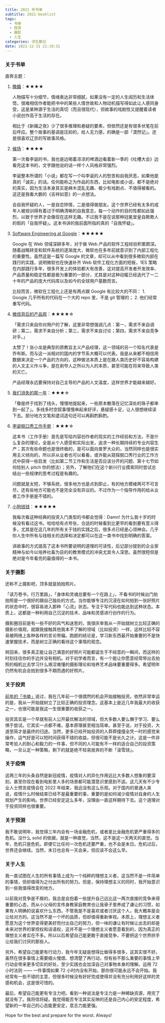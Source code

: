 ```yaml
---
title: 2021 年书单
subtitle: 2021-booklist
tags:
  - 书单
  - 投资
  - 摄影
  - 人生
categories: 浮生散记
date: 2021-12-31 21:19:31
---
```


### 关于书单

直奔主题：

1. [晚婚](https://book.douban.com/subject/35275524/)：★★★★

    人物描写十分细节，情绪表达非常细腻，如果没有一定的人生阅历和生活体悟，很难相信作者能把书中的某些人情世故和人物动机描写得如此让人感同身受，这是某种源于生活的真切（而且很现代），但故事的戏剧性又提醒着读者小说创作高于生活的存在。

    相比于《新婚之夜》少了很多推理和悬疑的要素，但依然还是有很多伏笔在前后呼应。整个故事的基调是压抑的，给人无力感，的确是一部「漠然记」。还是很喜欢辽京的写故事风格。

<!-- more -->

2. [候场](https://book.douban.com/subject/35250412/)：★★★★

    第一次看李诞的书，我也是边喝着凉凉的啤酒边看着新一季的《吐槽大会》边看完这本书的，文字跟他说的话一样个人风格非常强烈。

    李诞整本所谓的「小说」都在写一个叫李诞的人的愁苦和自我厌恶，如果他是真的「诚实」的话。任何能称之为作品的东西，比如电影或小说，都不是绝对的真实，因为生活本身其实是麻木混乱无趣、极少有戏剧点、不值得被看的。这还是我看大鹏的《吉祥如意》的一点想法。

    会自我怀疑的人，一是自恋矫情，二是值得做朋友。这个世界已经有太多的成年人被规训得有着过于明确清晰的自我意志，每一个动作的目的性都如此强烈，以致于世界才会像现在这样无趣。不过我不是在说那种冠冕堂皇自欺欺人的假的「自我怀疑」。这本书讲的我前面所指的真的「自我怀疑」。

3. [Software Engineering at Google](https://arxiv.org/ftp/arxiv/papers/1702/1702.01715.pdf)：★★★★★

    Google 在 Web 领域深耕多年，对于做 Web 产品的软件工程经验积累颇深。随着战略转变和软件系统的逐渐庞大，微软也在多年前就意识到了内部工程化的重要性。虽然这是一篇写 Google 的文章，却可以从中看到很多微软内部在践行的实践，说明微软也在快速补齐 Web 软件工程化方面的短板，1ES 策略在内部践行多年，很多开发上的体验都大有改善，这对提高开发者开发效率、产品质量和稳定性都是极为重要的一部分，尤其是对这种动辄已经迭代了一二十年的产品的庞大代码库以及如今的全球用户基数而言。

    比较而言，微软在工程化上还是有两点跟 Google 有比较大的不同：
       1. Google 几乎所有的代码在一个大的 repo 里，不是 git 管理的；
       2. 他们经常重写代码。

4. [微信背后的产品观](https://book.douban.com/subject/35339729/)：★★★★☆

    「需求只来自你对用户的了解，这里非常想强调几点：第一，需求不来自调研；第二，需求不来自分析；第三，需求不来自讨论；第四，需求不来自竞争对手。」

    太赞了！张小龙是典型的原教旨主义产品经理，这一领域的另一个知名代表是乔布斯。而与这一派相对的国内的字节系大概可以代表。我是从来都不相信用数据来决定一个产品的方向的，这种做法本质上是在跟人类历史好不容易构建的人文主义作斗争，是在剥夺人之所以为人的本质，甚至可能在将来导致人类的灭亡。

    产品经理永远要保持对自己主导的产品的人文温度，这样世界才能越来越好。

5. [我们消失的那一年](https://read.douban.com/column/59545797/)：★★★☆

    「像是终于找到了线头，慢慢地提起来，一些原本散落在记忆深处的珠子都串到一起了」。多线多时空叙事慢慢串起来好评，悬疑感十足，让人很想继续读下去。部分地方文笔和遣词造句还可以再斟酌斟酌。

6. [李诞脱口秀工作手册](https://book.douban.com/subject/35552655/)：★★★☆

    这本书（工作手册）首先是写给内容创作者的现实的工作经验和方法，不是什么复杂的理论，全是从个人感受和实际出发，追求一种长期持续的专业内容生产；其次有些命题也是很终极的，是可以面向普罗大众的，当然同样也是很实用主义倾向的，所以非从业者也可以看看，或许能从窥探脱口秀行业的工作方式中获得一些启发（比如第二节工作和生活是否应该分开的问题、第十七节如何给别人 pitch 你的想法）；另外，了解他们在这个新兴行业摸索同时尝试总结出一些规律的思考过程是有趣的。

    问题就是太短，不够系统，很多地方也是点到即止，有的地方模棱两可不可言尽，还有些地方可能也不是完全没有异议的。不过作为一个指导作用的给从业者工作手册是不错的。

7. [小狗钱钱](https://book.douban.com/subject/35295592/)：★★★★★

    我每次看这种经典的投资入门类型的书都会觉得：Damn! 为什么我十岁的时候没有看过这书。哈哈哈有点夸张，合适的时候看到比更早的看到要有意义得多，尤其是在这几年的所有关于钱的实践之后，很多点已经是心领神会。几乎你人生中所有与钱相关的选择和决定都可以在这一类书中找到明确的答案。

    讲故事的方式提高了这本书所要说明的道理的可读性，后记部分提到的企业家精神与如今以培养社畜为目的的教育模式的冲突尤其令人深思。虽然很短但是绝对是今年看完的最值得的一本书。

### 关于摄影

还称不上摄影吧，顶多就是拍拍照片。

「读万卷书，行万里路」，「身体和灵魂总要有一个在路上」，不看书的时候出门拍拍照是一个很好的跟自己独处的方式。当你能够专注的沉浸在如何拍到一张好照片的状态中时，很容易进入那种「心流」状态。专注于写代码也能达到这种状态。本质上，这都是一种利用自己沉淀的技术、品味和灵感进行创作的行为。

摄影圈目前是有一些不好的风气和迷思的，我很庆幸我从一开始就树立比较正确的摄影价值观，就跟我接触其他我本不了解的领域（比如投资）一样，这样比较不容易被网络上各种各样的言论带偏。跑题的结论是，学习新东西最开始重要的不是快速掌握技术，而是树立正确的看待这个事情的观念。

转回来，很多真正能让自己满意的好照片可能都诞生于不经意的一瞬间，而这样的时刻往往你的手边并没有相机。对于初学者而言，有一个能让你愿意经常带出去拍照的相机比去学习什么艰涩难懂的摄影理论和培养艺术品味要重要得多。希望明年仍然有机会会拍到很多不期而遇的好照片。

### 关于投资

[前年的「书单」](https://maples7.com/2019/12/31/2019-booklist/)说过，我在几年前一个很偶然的机会开始接触投资。依然非常幸运的是，我从一开始就树立了比较正确的投资理念。这基本上是近几年我最大的收获之一，也很可能是我这一生很重要的收获之一。

投资其实是一个早就有前人公开最优解法的领域，但大多数人要么懒于学习、要么惧于尝试。它其实一点都不难，基本原理甚至相当简单。甚至于说，对于投资，大道至简才是最终的归途。当然，更多已经开始投资的人莽莽撞撞全凭一时的感觉来操作，运气好是可以短时间获得不错的收益，但很可能不是长久之计。这是一件非常考验人的耐心和毅力的一件事，但不同的人可能有不一样的适合自己的投资策略，一旦认定一种策略，剩下的就是绝不轻易放弃的不断「滚雪球」。

### 关于疫情

这两三年的头条自然是新冠疫情，疫情对人的异化作用远比大多数人想象的要深刻，甚至你现在看到电影里人多的场景都可能潜意识里感到不适。这几天有不少专业人士预言疫情会在 2022 年结束，我远没有这么乐观。对于国内的普通人来说，疫情什么时候结束已经不是最重要的事，重要的是如何减少疫情对自身的人生规划产生的影响。世界已经安定这么多年，没理由一直这样期待下去。这个道理对于投资同样也很重要。

### 关于预测

我不敢说明年，我觉得三年内会有一场金融危机，或者是比金融危机更严重得多的危机。没什么 solid 的依据，就是一种直觉，当然，这不是这一天两天的直觉。当年，危机只是危机，即便它比任何一次危机还要严重，也不会是末日。危机过后，世界还会继续。当然，末日也总有一天会来，但应该不会这么早。

### 关于人生

我一直试图在人生的所有事情上成为一个纯粹的理想主义者，这当然不是一件简单的事情，但却值得为之付出所有的努力。但是，保持理想主义的同时，我开始意识到一些我值得改变的地方。

以前我对竞争是不屑的，我总是会抱着一些提升自己远比这一两次直接的竞争来得重要的心态，而从小父母的言传身教家庭教育也让我骨子里养成了谦让的习惯，如果有人明确的说喜欢什么东西，不管我是不是喜欢或者讨厌这个人，我大概率是会让给对方的。这当然不是一个坏的品质，但却值得重新审视。本质上，理想主义者愿意为这个世界变得更美好而付出自己的努力，但一味的谦让有时候让出去的却是未来对世界的掌控权和话语权，这并不是一个理想主义者愿意看到的，因为真正的理想主义者实在不多。所以以后希望自己能更敢于直接竞争，不要把这个世界拱手让给我们讨厌的那些人。

另外，希望自己能更有行动力，我今年无疑是想得比做得多很多，这其实很不好。虽然在很多事情上需要细火慢煨、想清楚了再行动，但有些不那么重要的事情上早行动会带来更多切实的好处，至少实践也会加深自己对事物本身的理解。运用 72 小时法则 —— 一件事情如果 72 小时内没有开始，那你很可能永远不会开始。我经常有一些不错的主意，但很多时候没有好好完成使得并没有充分利用好这样的灵感和机会，这是很可惜的。

最后，希望自己能更有专注力吧。看到一种说法是专注力是一种稀缺资源，用完了就没有了。我将信将疑。我觉得能否专注其实反映的还是自己内心的安定程度，希望新的一年自己的心态能更安定，意志力能更强。

Hope for the best and prepare for the worst. Always!
